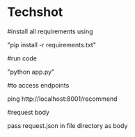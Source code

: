 # Techshot

#install all requirements using

"pip install -r requirements.txt"

#run code

"python app.py"

#to access endpoints

ping http://localhost:8001/recommend

#request body

pass request.json in file directory as body



